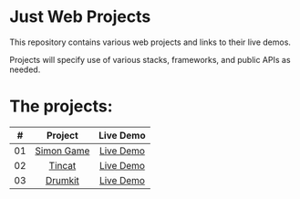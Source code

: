 # Just Web Projects

This repository contains various web projects and links to their live demos.

Projects will specify use of various stacks, frameworks, and public APIs as needed.



# The projects:


|  #  |            Project             | Live Demo |
| :-: | :----------------------------: | :-------: |
| 01  |       [Simon Game](https://github.com/rPhase/justwebprojects/tree/master/simon-game)       | [Live Demo](https://rphase.github.io/justwebprojects/simon-game/)
| 02  |       [Tincat](https://github.com/rPhase/justwebprojects/tree/master/tincat)       | [Live Demo](https://rphase.github.io/justwebprojects/tincat/)
| 03  |       [Drumkit](https://github.com/rPhase/justwebprojects/tree/master/drumkit)       | [Live Demo](https://rphase.github.io/justwebprojects/drumkit/)